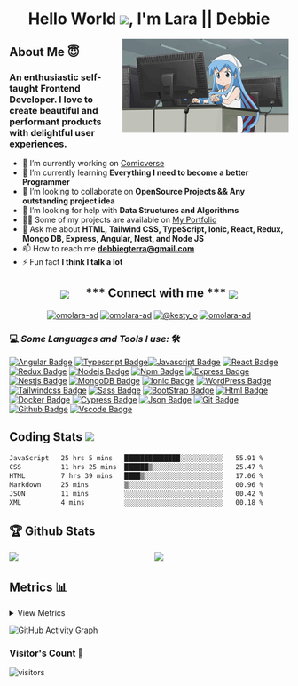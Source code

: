 <h1 align="center">Hello World <img src="https://raw.githubusercontent.com/MartinHeinz/MartinHeinz/master/wave.gif" width="30px">, I'm Lara || Debbie</h1>

<img align="right" src="assets/images/161337980-87a1b2e4-99ea-4fc8-ab1e-faa61357b40d.gif" alt="a gir coding" style="margin-left: 20px; width:300px;">

<h2> About Me 😇                                                             </h2>
<h3>An enthusiastic self-taught Frontend Developer. I love to create beautiful and performant products with delightful user experiences.</h3>

- 🔭 I’m currently working on [Comicverse](https://github.com/Worldwide-Talented-Fellows/comicverse)
- 🌱 I’m currently learning **Everything I need to become a better Programmer**
- 👯 I’m looking to collaborate on **OpenSource Projects && Any outstanding project idea**
- 🤝 I’m looking for help with **Data Structures and Algorithms**
- 👨‍💻 Some of my projects are available on [My Portfolio](https://omolara5861.github.io/)
- 💬 Ask me about **HTML, Tailwind CSS, TypeScript, Ionic, React, Redux, Mongo DB, Express, Angular, Nest, and Node JS**
- 📫 How to reach me **debbiegterra@gmail.com**
- ⚡ Fun fact **I think I talk a lot**
  
<div align="center">
<h2><img src="https://media.giphy.com/media/ObNTw8Uzwy6KQ/giphy.gif" width="30px" align="center">&nbsp; &nbsp;  &nbsp; *** Connect with me *** <img src='https://raw.githubusercontent.com/ShahriarShafin/ShahriarShafin/main/Assets/handshake.gif' width="100px" align="center"> </h2>
<a href="https://www.discord.com/users/763342737520197673" target="blank" title="discord"><img align="center" src="https://raw.githubusercontent.com/rahuldkjain/github-profile-readme-generator/master/src/images/icons/Social/discord.svg" alt="omolara-ad" height="30" width="40" /></a>
<a href="https://linkedin.com/in/omolara-ad" target="blank" title="likendIn"><img align="center" src="https://raw.githubusercontent.com/rahuldkjain/github-profile-readme-generator/master/src/images/icons/Social/linked-in-alt.svg" alt="omolara-ad" height="30" width="40" /></a>
<a href="https://twitter.com/@kesty_o" target="blank" title="twitter"><img align="center" src="https://raw.githubusercontent.com/rahuldkjain/github-profile-readme-generator/master/src/images/icons/Social/twitter.svg" alt="@kesty_o" height="30" width="40" /></a>
<a href="https://www.instagram.com/debbiegtera/" target="blank" title="instagram"><img align="center" src="https://raw.githubusercontent.com/rahuldkjain/github-profile-readme-generator/master/src/images/icons/Social/instagram.svg" alt="omolara-ad" height="30" width="40" /></a>

</div>


### 💻 *Some Languages and Tools I use:* 🛠️ </br>



[![Angular Badge](https://img.shields.io/badge/-Angular-a6120d?style=for-the-badge&labelColor=black&logo=angular&logoColor=a6120d)](#)  [![Typescript Badge](https://img.shields.io/badge/-Typescript-007acc?style=for-the-badge&labelColor=black&logo=typescript&logoColor=007acc)](#)[![Javascript Badge](https://img.shields.io/badge/-Javascript-F0DB4F?style=for-the-badge&labelColor=black&logo=javascript&logoColor=F0DB4F)](#)
[![React Badge](https://img.shields.io/badge/-React-61DAFB?style=for-the-badge&labelColor=black&logo=react&logoColor=61DAFB)](#)
[![Redux Badge](https://img.shields.io/badge/-Redux-764ABC?style=for-the-badge&labelColor=black&logo=redux&logoColor=764ABC)](#) [![Nodejs Badge](https://img.shields.io/badge/-Nodejs-3C873A?style=for-the-badge&labelColor=black&logo=node.js&logoColor=3C873A)](#) [![Npm Badge](https://img.shields.io/badge/-Npm-CC3534?style=for-the-badge&labelColor=black&logo=npm&logoColor=CC3534)](#) 
 [![Express Badge](https://img.shields.io/badge/-Express-68a063?style=for-the-badge&labelColor=black&logo=express&logoColor=68a063)](#) [![Nestjs Badge](https://img.shields.io/badge/-Nestjs-e2254c?style=for-the-badge&labelColor=black&logo=nestjs&logoColor=e2254c)](#) [![MongoDB Badge](https://img.shields.io/badge/-MongoDB-3fa037?style=for-the-badge&labelColor=black&logo=mongodb&logoColor=3fa037)](#) 
[![Ionic Badge](https://img.shields.io/badge/-Ionic-498aff?style=for-the-badge&labelColor=black&logo=ionic&logoColor=498aff)](#) [![WordPress Badge](https://img.shields.io/badge/-WordPress-00749c?style=for-the-badge&labelColor=black&logo=wordpress&logoColor=00749c)](#) [![Tailwindcss Badge](https://img.shields.io/badge/-Tailwindcss-3bbcfb?style=for-the-badge&labelColor=black&logo=tailwindcss&logoColor=3bbcfb)](#) 
[![Sass Badge](https://img.shields.io/badge/-Sass-cc6799?style=for-the-badge&labelColor=black&logo=sass&logoColor=cc6799)](#) 
[![BootStrap Badge](https://img.shields.io/badge/-BootStrap-602C50?style=for-the-badge&labelColor=black&logo=bootstrap&logoColor=602C50)](#) 
[![Html Badge](https://img.shields.io/badge/-Html-E34C26?style=for-the-badge&labelColor=black&logo=html5&logoColor=E34C26)](#) 
[![Docker Badge](https://img.shields.io/badge/-Docker-0db7ed?style=for-the-badge&labelColor=black&logo=docker&logoColor=0db7ed)](#) 
[![Cypress Badge](https://img.shields.io/badge/-Cypress-00BC6F?style=for-the-badge&labelColor=black&logo=cypress&logoColor=00BC6F)](#)
[![Json Badge](https://img.shields.io/badge/-Json-3C873A?style=for-the-badge&labelColor=black&logo=json&logoColor=3C873A)](#) 
[![Git Badge](https://img.shields.io/badge/-Git-F1502F?style=for-the-badge&labelColor=black&logo=Git&logoColor=F1502F)](#) 
[![Github Badge](https://img.shields.io/badge/-Github-211F1F?style=for-the-badge&labelColor=black&logo=Github&logoColor=211F1F)](#) 
[![Vscode Badge](https://img.shields.io/badge/-Vscode-0484dc?style=for-the-badge&labelColor=black&logo=Visualstudiocode&logoColor=0484dc)](#) 

<!-- [![Postgresql Badge](https://img.shields.io/badge/-Postgresql-3C873A?style=for-the-badge&labelColor=black&logo=postgresql&logoColor=3C873A)](#) 
[![Prisma Badge](https://img.shields.io/badge/-Prisma-3C873A?style=for-the-badge&labelColor=black&logo=prisma&logoColor=3C873A)](#)  -->
<!-- [![GraphQL Badge](https://img.shields.io/badge/-GraphQl-e535ab?style=for-the-badge&labelColor=black&logo=node.js&logoColor=e535ab)](#) -->

<h2> Coding Stats <img src="https://media.giphy.com/media/WUlplcMpOCEmTGBtBW/giphy.gif" width="30"></h2>
 
 
<!--START_SECTION:waka-->

```text
JavaScript   25 hrs 5 mins   ██████████████░░░░░░░░░░░   55.91 %
CSS          11 hrs 25 mins  ██████▒░░░░░░░░░░░░░░░░░░   25.47 %
HTML         7 hrs 39 mins   ████▒░░░░░░░░░░░░░░░░░░░░   17.06 %
Markdown     25 mins         ▒░░░░░░░░░░░░░░░░░░░░░░░░   00.96 %
JSON         11 mins         ░░░░░░░░░░░░░░░░░░░░░░░░░   00.42 %
XML          4 mins          ░░░░░░░░░░░░░░░░░░░░░░░░░   00.18 %
```

<!--END_SECTION:waka-->


## 🏆 Github Stats


<img  src="https://github-readme-stats.vercel.app/api?username=omolara5861&show_icons=true&hide_border=true&theme=dark" width="48%" align="right" >
<img  src="https://github-readme-streak-stats.herokuapp.com/?user=Omolara5861&theme=dark" width="48%" >
<br>

## Metrics 📊 

<details>
<summary>
 View Metrics
</summary>

[![Metrics](https://metrics.lecoq.io/Omolara5861?template=classic&base.header=0&base.metadata=0&isocalendar=1&languages=1&people=1&isocalendar.duration=half-year&languages.limit=8&languages.sections=most-used&languages.colors=github&languages.threshold=0%25&languages.indepth=false&languages.recent.load=300&languages.recent.days=14&people.limit=24&people.size=28&people.types=followers%2C%20following&people.identicons=false&people.shuffle=false&config.timezone=Asia%2FCalcutta)](https://www.github.com/Omolara5861)

</details>

<p align="centre">
 
![GitHub Activity Graph](https://activity-graph.herokuapp.com/graph?username=Omolara5861&bg_color=000000&color=4fff67&line=4fff67&point=ffffff&area=true&hide_border=true)  
</p>


### Visitor's Count :eyes:
![visitors](https://visitor-badge.glitch.me/badge?page_id=omolara5861)

